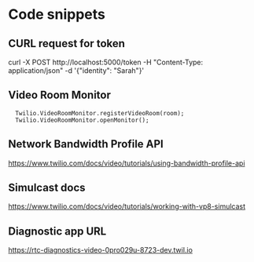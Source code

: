 # Code snippets

## CURL request for token

curl -X POST http://localhost:5000/token -H "Content-Type: application/json" -d '{"identity": "Sarah"}'

## Video Room Monitor

<script src="https://cdn.jsdelivr.net/npm/@twilio/video-room-monitor/dist/browser/twilio-video-room-monitor.js"></script>

      Twilio.VideoRoomMonitor.registerVideoRoom(room);
      Twilio.VideoRoomMonitor.openMonitor();

## Network Bandwidth Profile API

https://www.twilio.com/docs/video/tutorials/using-bandwidth-profile-api

## Simulcast docs

https://www.twilio.com/docs/video/tutorials/working-with-vp8-simulcast

## Diagnostic app URL

https://rtc-diagnostics-video-0pro029u-8723-dev.twil.io
